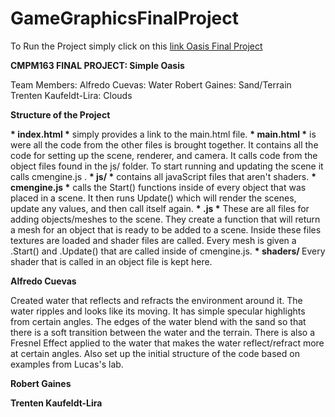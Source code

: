 # GameGraphicsFinalProject

To Run the Project simply click on this 
[link Oasis Final Project](https://alfredocuevas.github.io/GameGraphicsFinalProject/main.html)

<b>CMPM163 FINAL PROJECT: Simple Oasis</b>

Team Members: 
  Alfredo Cuevas: Water
  Robert Gaines: Sand/Terrain
  Trenten Kaufeldt-Lira: Clouds
  
<b>Structure of the Project</b>
<p>
  <b>* index.html *</b> simply provides a link to the main.html file.
  <b>* main.html *</b> is were all the code from the other files is brought together. It contains all the code for setting up the scene, renderer, and camera. It calls code from the object files found in the js/ folder. To start running and updating the scene it calls cmengine.js .
  <b>* js/ *</b> contains all javaScript files that aren't shaders.
  <b>* cmengine.js *</b> calls the Start() functions inside of every object that was placed in a scene. It then runs Update() which will render the scenes, update any values, and then call itself again. 
  <b>* <object-file>.js *</b> These are all files for adding objects/meshes to the scene. They create a function that will return a mesh for an object that is ready to be added to a scene. Inside these files textures are loaded and shader files are called. Every mesh is given a .Start() and .Update() that are called inside of cmengine.js.
   <b>* shaders/ </b> Every shader that is called in an object file is kept here. 


<b>Alfredo Cuevas</b>
<p> Created water that reflects and refracts the environment around it. The water ripples and looks like its moving. It has simple specular highlights from certain angles. The edges of the water blend with the sand so that there is a soft transition between the water and the terrain. There is also a Fresnel Effect applied to the water that makes the water reflect/refract more at certain angles.
    Also set up the initial structure of the code based on examples from Lucas's lab. 
</p>

<b>Robert Gaines</b>
<p></p>

<b>Trenten Kaufeldt-Lira</b>
<p></p>
